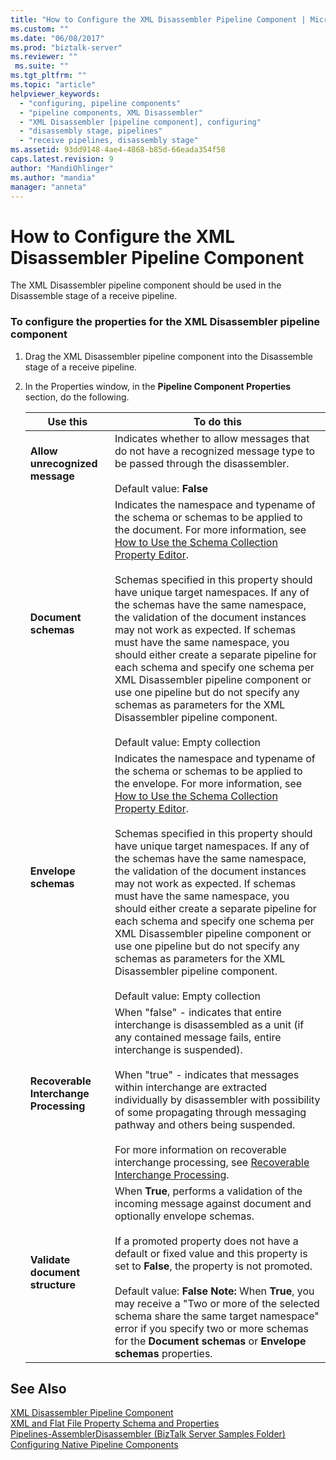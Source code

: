```yaml
---
title: "How to Configure the XML Disassembler Pipeline Component | Microsoft Docs"
ms.custom: ""
ms.date: "06/08/2017"
ms.prod: "biztalk-server"
ms.reviewer: ""
 ms.suite: ""
ms.tgt_pltfrm: ""
ms.topic: "article"
helpviewer_keywords: 
  - "configuring, pipeline components"
  - "pipeline components, XML Disassembler"
  - "XML Disassembler [pipeline component], configuring"
  - "disassembly stage, pipelines"
  - "receive pipelines, disassembly stage"
ms.assetid: 93dd9148-4ae4-4868-b85d-66eada354f58
caps.latest.revision: 9
author: "MandiOhlinger"
ms.author: "mandia"
manager: "anneta"
---
```

# How to Configure the XML Disassembler Pipeline Component
The XML Disassembler pipeline component should be used in the Disassemble stage of a receive pipeline.  
  
### To configure the properties for the XML Disassembler pipeline component  
  
1.  Drag the XML Disassembler pipeline component into the Disassemble stage of a receive pipeline.  
  
2.  In the Properties window, in the **Pipeline Component Properties** section, do the following.  
  
    |Use this|To do this|  
    |--------------|----------------|  
    |**Allow unrecognized message**|Indicates whether to allow messages that do not have a recognized message type to be passed through the disassembler.<br /><br /> Default value: **False**|  
    |**Document schemas**|Indicates the namespace and typename of the schema or schemas to be applied to the document. For more information, see [How to Use the Schema Collection Property Editor](../core/how-to-use-the-schema-collection-property-editor.md).<br /><br /> Schemas specified in this property should have unique target namespaces. If any of the schemas have the same namespace, the validation of the document instances may not work as expected. If schemas must have the same namespace, you should either create a separate pipeline for each schema and specify one schema per XML Disassembler pipeline component or use one pipeline but do not specify any schemas as parameters for the XML Disassembler pipeline component.<br /><br /> Default value: Empty collection|  
    |**Envelope schemas**|Indicates the namespace and typename of the schema or schemas to be applied to the envelope. For more information, see [How to Use the Schema Collection Property Editor](../core/how-to-use-the-schema-collection-property-editor.md).<br /><br /> Schemas specified in this property should have unique target namespaces. If any of the schemas have the same namespace, the validation of the document instances may not work as expected. If schemas must have the same namespace, you should either create a separate pipeline for each schema and specify one schema per XML Disassembler pipeline component or use one pipeline but do not specify any schemas as parameters for the XML Disassembler pipeline component.<br /><br /> Default value: Empty collection|  
    |**Recoverable Interchange Processing**|When "false" - indicates that entire interchange is disassembled as a unit (if any contained message fails, entire interchange is suspended).<br /><br /> When "true" - indicates that messages within interchange are extracted individually by disassembler with possibility of some propagating through messaging pathway and others being suspended.<br /><br /> For more information on recoverable interchange processing, see [Recoverable Interchange Processing](../core/recoverable-interchange-processing.md).|  
    |**Validate document structure**|When **True**, performs a validation of the incoming message against document and optionally envelope schemas.<br /><br /> If a promoted property does not have a default or fixed value and this property is set to **False**, the property is not promoted.<br /><br /> Default value: **False** **Note:**  When **True**, you may receive a "Two or more of the selected schema share the same target namespace" error if you specify two or more schemas for the **Document schemas** or **Envelope schemas** properties.|  
  
## See Also  
 [XML Disassembler Pipeline Component](../core/xml-disassembler-pipeline-component.md)   
 [XML and Flat File Property Schema and Properties](../core/xml-and-flat-file-property-schema-and-properties.md)   
 [Pipelines-AssemblerDisassembler (BizTalk Server Samples Folder)](../core/pipelines-assemblerdisassembler-biztalk-server-samples-folder.md)   
 [Configuring Native Pipeline Components](../core/configuring-native-pipeline-components.md)